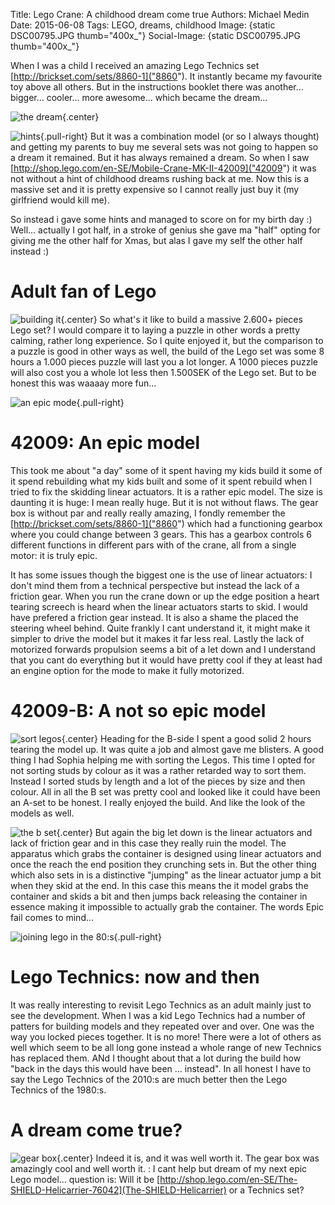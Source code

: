 Title: Lego Crane: A childhood dream come true
Authors: Michael Medin
Date: 2015-06-08
Tags: LEGO, dreams, childhood
Image: {static DSC00795.JPG thumb="400x_"}
Social-Image: {static DSC00795.JPG thumb="400x_"}

When I was a child I received an amazing Lego Technics set [http://brickset.com/sets/8860-1]("8860"). It instantly became my favourite toy above all others.
But in the instructions booklet there was another... bigger... cooler... more awesome... which became the dream...

<!-- PELICAN_END_SUMMARY -->

![the dream]({static|DSC00798.JPG|thumb="600x-"}){.center}

![hints]({static|20150523_154119.jpg|thumb="150x_"}}){.pull-right}
But it was a combination model (or so I always thought) and getting my parents to buy me several sets was not going to happen so a dream it remained. But it has always remained a dream.
So when I saw [http://shop.lego.com/en-SE/Mobile-Crane-MK-II-42009]("42009") it was not without a hint of childhood dreams rushing back at me. Now this is a massive set and it is pretty expensive so I cannot really just buy it (my girlfriend would kill me).

So instead i gave some hints and managed to score on for my birth day :)
Well... actually I got half, in a stroke of genius she gave ma "half" opting for giving me the other half for Xmas, but alas I gave my self the other half instead :)

# Adult fan of Lego

![building it]({static|DSC00771.JPG|thumb="600x-"}}){.center}
So what's it like to build a massive 2.600+ pieces Lego set?
I would compare it to laying a puzzle in other words a pretty calming, rather long experience. So I quite enjoyed it, but the comparison to a puzzle is good in other ways as well, the build of the Lego set was some 8 hours a 1.000 pieces puzzle will last you a lot longer.
A 1000 pieces puzzle will also cost you a whole lot less then 1.500SEK of the Lego set.
But to be honest this was waaaay more fun...

![an epic mode]({static|DSC00754.JPG|thumb=200x-}){.pull-right}
# 42009: An epic model

This took me about "a day" some of it spent having my kids build it some of it spend rebuilding what my kids built and some of it spent rebuild when I tried to fix the skidding linear actuators.
It is a rather epic model. The size is daunting it is huge: I mean really huge. But it is not without flaws. The gear box is without par and really really amazing, I fondly remember the [http://brickset.com/sets/8860-1]("8860") which had a functioning gearbox where you could change between 3 gears. This has a gearbox controls 6 different functions in different pars with of the crane, all from a single motor: it is truly epic.

It has some issues though the biggest one is the use of linear actuators: I don't mind them from a technical perspective but instead the lack of a friction gear. When you run the crane down or up the edge position a heart tearing screech is heard when the linear actuators starts to skid. I would have prefered a friction gear instead.
It is also a shame the placed the steering wheel behind. Quite frankly I cant understand it, it might make it simpler to drive the model but it makes it far less real. Lastly the lack of motorized forwards propulsion seems a bit of a let down and I understand that you cant do everything but it would have pretty cool if they at least had an engine option for the mode to make it fully motorized.


# 42009-B: A not so epic model

![sort legos]({static|DSC00808.JPG|thumb=400x-}){.center}
Heading for the B-side I spent a good solid 2 hours tearing the model up. It was quite a job and almost gave me blisters.
A good thing I had Sophia helping me with sorting the Legos. This time I opted for not sorting studs by colour as it was a rather retarded way to sort them.
Instead I sorted studs by length and a lot of the pieces by size and then colour.
All in all the B set was pretty cool and looked like it could have been an A-set to be honest. 
I really enjoyed the build. And like the look of the models as well. 

![the b set]({static|DSC00873.JPG|thumb=400x-}){.center}
But again the big let down is the linear actuators and lack of friction gear and in this case they really ruin the model.
The apparatus which grabs the container is designed using linear actuators and once the reach the end position they crunching sets in. 
But the other thing which also sets in is a distinctive "jumping" as the linear actuator jump a bit when they skid at the end.
In this case this means the it model grabs the container and skids a bit and then jumps back releasing the container in essence making it impossible to actually grab the container. 
The words Epic fail comes to mind...

![joining lego in the 80:s]({static|joining-lego-DSC00881.JPG|thumb=200x-}){.pull-right}
# Lego Technics: now and then

It was really interesting to revisit Lego Technics as an adult mainly just to see the development.
When I was a kid Lego Technics had a number of patters for building models and they repeated over and over. One was the way you locked pieces together. It is no more! There were a lot of others as well which seem to be all long gone instead a whole range of new Technics has replaced them. ANd I thought about that a lot during the build how "back in the days this would have been ... instead". In all honest I have to say the Lego Technics of the 2010:s are much better then the Lego Technics of the 1980:s.

# A dream come true?

![gear box]({static|DSC00802.JPG|thumb=500x-}){.center}
Indeed it is, and it was well worth it. The gear box was amazingly cool and well worth it.
: I cant help but dream of my next epic Lego model... question is: Will it be [http://shop.lego.com/en-SE/The-SHIELD-Helicarrier-76042](The-SHIELD-Helicarrier) or a Technics set?
